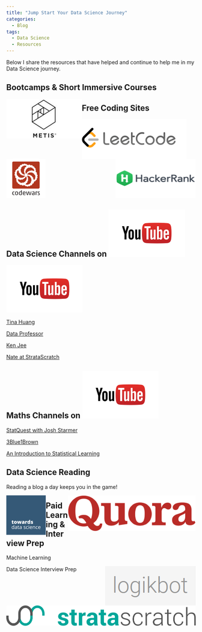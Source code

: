 ```yaml
---
title: "Jump Start Your Data Science Journey"
categories:
  - Blog
tags:
  - Data Science
  - Resources
---
```


Below I share the resources that have helped and continue to help me in my Data Science journey.

## Bootcamps & Short Immersive Courses

[<img src="/assets/images/jump_start/metis.jpg" align="left">](https://www.thisismetis.com/) 

## Free Coding Sites

[<img src="/assets/images/jump_start/leetcode.png" align="left">](https://leetcode.com/) [<img src="/assets/images/jump_start/codewars.png" align="center">](https://www.codewars.com/) [<img src="/assets/images/jump_start/hackerrank.png" align="right">](https://www.hackerrank.com/) 

 ## Data Science Channels on ![<img src="/assets/images/jump_start/youtube.png"/>](/assets/images/jump_start/youtube.png)

[<img src="/assets/images/jump_start/youtube.png">](https://www.youtube.com/)

[Tina Huang](https://www.youtube.com/c/TinaHuang1)

[Data Professor](https://www.youtube.com/c/DataProfessor)

[Ken Jee](https://www.youtube.com/c/KenJee1)

[Nate at StrataScratch](https://www.youtube.com/channel/UCW8Ews7tdKKkBT6GdtQaXvQ)

 ## Maths Channels on ![<img src="/assets/images/jump_start/youtube.png"/>](/assets/images/jump_start/youtube.png)

[StatQuest with Josh Starmer](https://www.youtube.com/c/joshstarmer)

[3Blue1Brown](https://www.youtube.com/c/3blue1brown)

[An Introduction to Statistical Learning](https://www.statlearning.com/)

## Data Science Reading

Reading a blog a day keeps you in the game!

[<img src="/assets/images/jump_start/tds.png" align="left">](https://towardsdatascience.com/)[<img src="/assets/images/jump_start/quora.png" align="right">](https://www.quora.com/)

## Paid Learning & Interview Prep

Machine Learning

[<img src="/assets/images/jump_start/logikbot.png" align="right">](https://www.logikbot.com/)

Data Science Interview Prep

[<img src="/assets/images/jump_start/stratascratch.png" align="left">](https://www.stratascratch.com/)
